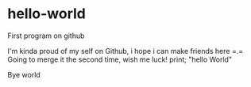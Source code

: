 # hello-world
First program on github

I'm kinda proud of my self on Github, i hope i can make friends here =.=
Going to merge it the second time, wish me luck!
print; "hello World"

Bye world
